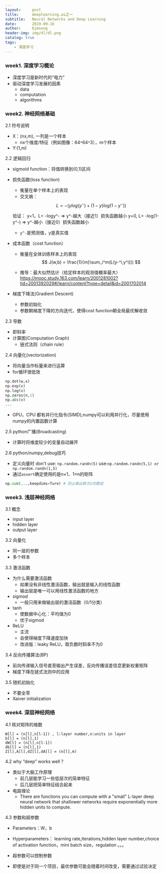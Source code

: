 ```yaml
---
layout:     post
title:      deeplearning.ai之一
subtitle:   Neural Networks and Deep Learning
date:       2019-09-16
author:     bjmsong
header-img: img/dl/dl.png
catalog: true
tags:
    - 深度学习
---
```


### week1. 深度学习概论
- 深度学习是新时代的“电力”
- 驱动深度学习发展的因素
    - data
    - computation
    - algorithms



### week2. 神经网络基础

2.1 符号说明
- X：(nx,m), 一列是一个样本
    - nx个维度/特征（例如图像：64`*`64`*`3），m个样本
- Y:(1,m)

2.2 逻辑回归

- sigmoid function：将值转换到(0,1)区间

- 损失函数(loss function)
    - 衡量在单个样本上的表现
    - 交叉熵：
    $$
    L = - (ylog(y^-)+(1-y)log(1-y^-))
    $$
    
     
    
    验证：
    y=1，L= -logy^- => y^-越大（接近1）损失函数越小
    y=0, L= -log(1-y^-) => y^-越小（接近0）损失函数越小
    - `y^-`是预测值，y是真实值
    
- 成本函数（cost function）
    - 衡量在全体训练样本上的表现
    $$
    J(w,b) = \frac{1}{m}\sum_i^m(L(y-^i,y^i))) 
    $$
    
     
    
    - 推导：最大似然估计（给定样本的观测值概率最大）
        https://mooc.study.163.com/learn/2001281002?tid=2001392029#/learn/content?type=detail&id=2001702014
    
- 梯度下降法(Gradient Descent)
    - 参数初始化
    - 参数朝梯度下降的方向迭代，使得cost function朝全局最优解收敛 

 2.3 导数   
 - 即斜率
 - 计算图(Computation Graph)
    - 链式法则（chain rule）

2.4 向量化(vectorization)
- 将向量当作标量来进行运算
- for循环很低效

```python
np.dot(w,x)
np.exp(v)
np.log(v)
np.zeros(n,1)
np.abs(v)
...
```

- GPU，CPU 都有并行化指令(SIMD),numpy可以利用并行化，尽量使用numpy的内置函数计算

2.5 python广播(Broadcasting)
- 计算时将维度较少的变量自动展开

2.6 python/numpy,debug技巧
- 定义向量时
don't use: ```np.random.randn(5)```
use:```np.random.randn(5,1) or np.random.randn(1,5)``` 
- 通过`assert`确定使用的是n×1、1×n的矩阵

```python
np.sum(...,keepdims=Ture) # 防止输出秩为1的数组
```



### week3. 浅层神经网络

3.1 概念
- input layer 
- hidden layer
- output layer

3.2 向量化
- 同一层的参数
- 多个样本

3.3 激活函数
- 为什么需要激活函数
    - 如果没有非线性激活函数，输出就是输入的线性函数
    - 输出层是唯一可以用线性激活函数的地方
- sigmod
    - 一般只用来做输出层的激活函数（0/1分类）
- tanh
    - 使数据中心化：平均值为0
    - 优于sigmod
- ReLU
    - 主流
    - 会使得梯度下降速度加快
    - 改进版：leaky ReLU，取负数时斜率不为0

3.4 反向传播算法(BP)
- 前向传递输入信号直至输出产生误差，反向传播误差信息更新权重矩阵
- 梯度下降在链式法则中的应用

3.5 随机初始化
- 不要全零
- Xaiver initialization



### week4. 深层神经网络

4.1 核对矩阵的维数

```
W[l] = (n[l],n[l-1]) , l:layer number,n:units in layer
b[l] = (n[l],1)
dW[l] = (n[l],n[l-1])
db[l] = (n[l],1)
Z[l],A[l],dZ[l],dA[l] = (n[l],m)
```

4.2 why “deep” works well？ 

- 类似于大脑工作原理 
    - 前几层能学习一些低层次的简单特征
    - 后几层把简单特征结合起来
- 电路理论
    - There are functions you can compute with a "small" L-layer deep neural network that shallower networks require exponentially more hidden units to compute.

4.3 参数和超参数

- Parameters：W，b
- Hyperparameters： learning rate,iterations,hidden layer number,choice of activation function，mini batch size，regulation 。。。

- 超参数可以控制参数
- 即使是对于同一个项目，最优参数可能会随着时间改变，需要通过试验决定










